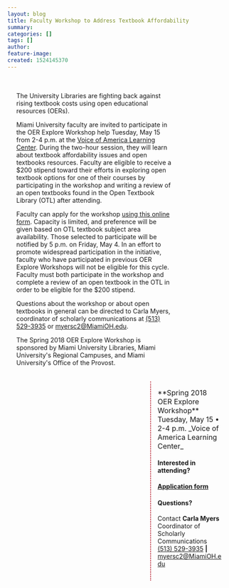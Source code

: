 ```yaml
---
layout: blog
title: Faculty Workshop to Address Textbook Affordability
summary:
categories: []
tags: []
author:
feature-image:
created: 1524145370
---
```

<div style="width:100%; overflow:auto; text-align:center;">

<div style="display:inline-block; width:70%; float:left; text-align:left; padding:20px;">

The University Libraries are fighting back against rising textbook costs using open educational resources (OERs).

Miami University faculty are invited to participate in the OER Explore Workshop help Tuesday, May 15 from 2-4 p.m. at the [Voice of America Learning Center](https://miamioh.edu/regionals/about/visit-miami-regionals/maps-and-directions/voalc/index.html). During the two-hour session, they will learn about textbook affordability issues and open textbooks resources. Faculty are eligible to receive a $200 stipend toward their efforts in exploring open textbook options for one of their courses by participating in the workshop and writing a review of an open textbooks found in the Open Textbook Library (OTL) after attending.

Faculty can apply for the workshop [using this online form](https://form.jotform.com/81064077405150). Capacity is limited, and preference will be given based on OTL textbook subject area availability. Those selected to participate will be notified by 5 p.m. on Friday, May 4\. In an effort to promote widespread participation in the initiative, faculty who have participated in previous OER Explore Workshops will not be eligible for this cycle. Faculty must both participate in the workshop and complete a review of an open textbook in the OTL in order to be eligible for the $200 stipend.

Questions about the workshop or about open textbooks in general can be directed to Carla Myers, coordinator of scholarly communications at [(513) 529-3935](tel:+15135293935) or [myersc2@MiamiOH.edu](mailto:myersc2@miamioh.edu).

The Spring 2018 OER Explore Workshop is sponsored by Miami University Libraries, Miami University's Regional Campuses, and Miami University's Office of the Provost.

</div>

<div style="display:inline-block; width:30%; border-left:2px dotted #B61E2E; float:right; text-align:left; padding:15px;"><span style="font-size:16px;">**Spring 2018 OER Explore Workshop**  
Tuesday, May 15 • 2-4 p.m.  
_Voice of America Learning Center_</span>

#### Interested in attending?

[**Application form**](https://form.jotform.com/81064077405150)  

#### Questions?

Contact **Carla Myers**  
Coordinator of Scholarly Communications  
[(513) 529-3935](tel:+15135293935) **|** [myersc2@MiamiOH.edu](mailto:myersc2@miamioh.edu)</div>

</div>
